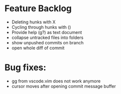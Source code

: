 # Feature Backlog
* Deleting hunks with X
* Cycling through hunks with ()
* Provide help (g?) as text document
* collapse untracked files into folders
* show unpushed commits on branch
* open whole diff of commit

# Bug fixes:
* gg from vscode.vim does not work anymore
* cursor moves after opening commit message buffer
